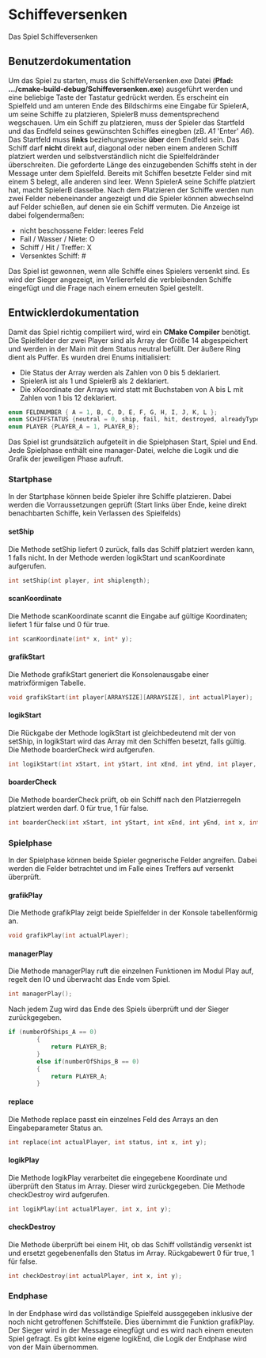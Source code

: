 # Schiffeversenken
Das Spiel Schiffeversenken

## Benutzerdokumentation
Um das Spiel zu starten, muss die SchiffeVersenken.exe Datei (**Pfad: .../cmake-build-debug/Schiffeversenken.exe**) ausgeführt werden und eine beliebige Taste der Tastatur gedrückt werden. Es erscheint ein Spielfeld und am unteren Ende des Bildschirms eine Eingabe für SpielerA, um seine Schiffe zu platzieren, SpielerB muss dementsprechend wegschauen. Um ein Schiff zu platzieren, muss der Spieler das Startfeld und das Endfeld seines gewünschten Schiffes einegben (zB. *A1* 'Enter' *A6*). Das Startfeld muss **links** beziehungsweise **über** dem Endfeld sein. Das Schiff darf **nicht** direkt auf, diagonal oder neben einem anderen Schiff platziert werden und selbstverständlich nicht die Spielfeldränder überschreiten. Die geforderte Länge des einzugebenden Schiffs steht in der Message unter dem Spielfeld. Bereits mit Schiffen besetzte Felder sind mit einem S belegt, alle anderen sind leer. Wenn SpielerA seine Schiffe platziert hat, macht SpielerB dasselbe.
Nach dem Platzieren der Schiffe werden nun zwei Felder nebeneinander angezeigt und die Spieler können abwechselnd auf Felder schießen, auf denen sie ein Schiff vermuten. Die Anzeige ist dabei folgendermaßen:
- nicht beschossene Felder: leeres Feld
- Fail / Wasser / Niete: O
- Schiff / Hit / Treffer: X
- Versenktes Schiff: #

Das Spiel ist gewonnen, wenn alle Schiffe eines Spielers versenkt sind. Es wird der Sieger angezeigt, im Verliererfeld die verbleibenden Schiffe eingefügt und die Frage nach einem erneuten Spiel gestellt.

## Entwicklerdokumentation
Damit das Spiel richtig compiliert wird, wird ein **CMake Compiler** benötigt.
Die Spielfelder der zwei Player sind als Array der Größe 14 abgespeichert und werden in der Main mit dem Status neutral befüllt. Der äußere Ring dient als Puffer.
Es wurden drei Enums initialisiert: 
- Die Status der Array werden als Zahlen von 0 bis 5 deklariert.
- SpielerA ist als 1 und SpielerB als 2 deklariert.
- Die xKoordinate der Arrays wird statt mit Buchstaben von A bis L mit Zahlen von 1 bis 12 deklariert.
```C
enum FELDNUMBER { A = 1, B, C, D, E, F, G, H, I, J, K, L };
enum SCHIFFSTATUS {neutral = 0, ship, fail, hit, destroyed, alreadyTyped};
enum PLAYER {PLAYER_A = 1, PLAYER_B};
```
Das Spiel ist grundsätzlich aufgeteilt in die Spielphasen Start, Spiel und End. Jede Spielphase enthält eine manager-Datei, welche die Logik und die Grafik der jeweiligen Phase aufruft.
### Startphase
In der Startphase können beide Spieler ihre Schiffe platzieren. Dabei werden die Vorraussetzungen geprüft (Start links über Ende, keine direkt benachbarten Schiffe, kein Verlassen des Spielfelds)

#### setShip
Die Methode setShip liefert 0 zurück, falls das Schiff platziert werden kann, 1 falls nicht. In der Methode werden logikStart und scanKoordinate aufgerufen.
```C 
int setShip(int player, int shiplength); 
```
#### scanKoordinate
Die Methode scanKoordinate scannt die Eingabe auf gültige Koordinaten; liefert 1 für false und 0 für true.
```C
int scanKoordinate(int* x, int* y);
```
#### grafikStart
Die Methode grafikStart generiert die Konsolenausgabe einer matrixförmigen Tabelle.
```C
void grafikStart(int player[ARRAYSIZE][ARRAYSIZE], int actualPlayer);
```
#### logikStart
Die Rückgabe der Methode logikStart ist gleichbedeutend mit der von setShip, in logikStart wird das Array mit den Schiffen besetzt, falls gültig. Die Methode boarderCheck wird aufgerufen.
```C
int logikStart(int xStart, int yStart, int xEnd, int yEnd, int player, int shiplength);
```
#### boarderCheck
Die Methode boarderCheck prüft, ob ein Schiff nach den Platzierregeln platziert werden darf. 0 für true, 1 für false.
```C
int boarderCheck(int xStart, int yStart, int xEnd, int yEnd, int x, int y, int vertikal, int player);
```


### Spielphase
In der Spielphase können beide Spieler gegnerische Felder angreifen. Dabei werden die Felder betrachtet und im Falle eines Treffers auf versenkt überprüft.
#### grafikPlay
Die Methode grafikPlay zeigt beide Spielfelder in der Konsole tabellenförmig an.
```C
void grafikPlay(int actualPlayer);
```
#### managerPlay
Die Methode managerPlay ruft die einzelnen Funktionen im Modul Play auf, regelt den IO und überwacht das Ende vom Spiel.
```C
int managerPlay();
```
Nach jedem Zug wird das Ende des Spiels überprüft und der Sieger zurückgegeben.
```C
if (numberOfShips_A == 0)
        {
            return PLAYER_B;
        }
        else if(numberOfShips_B == 0)
        {
            return PLAYER_A;
        }
```
#### replace
Die Methode replace passt ein einzelnes Feld des Arrays an den Eingabeparameter Status an.
```C
int replace(int actualPlayer, int status, int x, int y);
```
#### logikPlay
Die Methode logikPlay verarbeitet die eingegebene Koordinate und überprüft den Status im Array. Dieser wird zurückgegeben. Die Methode checkDestroy wird aufgerufen.
```C
int logikPlay(int actualPlayer, int x, int y);
```
#### checkDestroy
Die Methode überprüft bei einem Hit, ob das Schiff vollständig versenkt ist und ersetzt gegebenenfalls den Status im Array. Rückgabewert 0 für true, 1 für false.
```C
int checkDestroy(int actualPlayer, int x, int y);
```

### Endphase
In der Endphase wird das vollständige Spielfeld aussgegeben inklusive der noch nicht getroffenen Schiffsteile. Dies übernimmt die Funktion grafikPlay. Der Sieger wird in der Message einegfügt und es wird nach einem eneuten Spiel gefragt. Es gibt keine eigene logikEnd, die Logik der Endphase wird von der Main übernommen.
